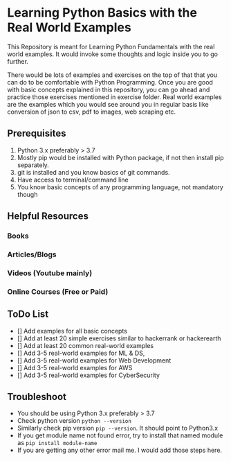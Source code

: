 # Learning Python Basics with the Real World Examples
This Repository is meant for Learning Python Fundamentals with the real world examples.
It would invoke some thoughts and logic inside you to go further.

There would be lots of examples and exercises on the top of that that you can do to be comfortable with Python Programming.
Once you are good with basic concepts explained in this repository, you can go ahead and practice those exercises mentioned in exercise folder.
Real world examples are the examples which you would see around you in regular basis like conversion of json to csv, pdf to images, web scraping etc.


## Prerequisites
1. Python 3.x preferably > 3.7
2. Mostly pip would be installed with Python package, if not then install pip separately.
3. git is installed and you know basics of git commands.
4. Have access to terminal/command line
5. You know basic concepts of any programming language, not mandatory though

## Helpful Resources
### Books
### Articles/Blogs
### Videos (Youtube mainly)
### Online Courses (Free or Paid)

## ToDo List
- [] Add examples for all basic concepts
- [] Add at least 20 simple exercises similar to hackerrank or hackerearth 
- [] Add at least 20 common real-world examples
- [] Add 3-5 real-world examples for ML & DS, 
- [] Add 3-5 real-world examples for Web Development
- [] Add 3-5 real-world examples for AWS
- [] Add 3-5 real-world examples for CyberSecurity

## Troubleshoot
- You should be using Python 3.x preferably > 3.7
- Check python version `python --version`
- Similarly check pip version `pip --version`. It should point to Python3.x
- If you get module name not found error, try to install that named module as `pip install module-name`
- If you are getting any other error mail me. I would add those steps here.

